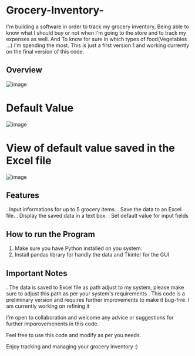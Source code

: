 # Grocery-Inventory-
I'm building a software in order to track my grocery inventory, Being able to know what I should buy or not when I'm going to the store and to track my expenses as well. And To know for sure in which types of food(Vegetables ...) i'm spending the most. This is just a first version 1 and working currently on the final version of this code. 

## Overview 

![image](https://github.com/kada2004/Grocery-Inventory-/assets/117305234/fb7e21d7-d761-4b67-b569-b4b0c6b60259)

 # Default Value 

 ![image](https://github.com/kada2004/Grocery-Inventory-/assets/117305234/d32a84f8-6f87-4b1d-9076-a74a4219653d)

 # View of default value saved in the Excel file

 ![image](https://github.com/kada2004/Grocery-Inventory-/assets/117305234/a14723ba-1f91-4dfc-9b6e-7efba0513550)

 ## Features
. Input informations for up to 5 grocery items.
. Save the data to an Excel file.
. Display the saved data in a text box.
. Set default value for input fields

## How to run the Program

1. Make sure you have Python installed on you system.
2. Install pandas library for handly the data and Tkinter for the GUI

## Important Notes
. The data is saved to Excel file as path adjust to my system, please make sure to adjust this path as per your system's requirements
. This code is a preliminary version and requires further improvements to make it bug-frre. I am currently working on refining it

I'm open to collaboration and welcome any advice or suggestions for further imporovemenents in this code.

Feel free to use this code and modify as per you needs.

Enjoy tracking and managing your grocery inventory :)

 



